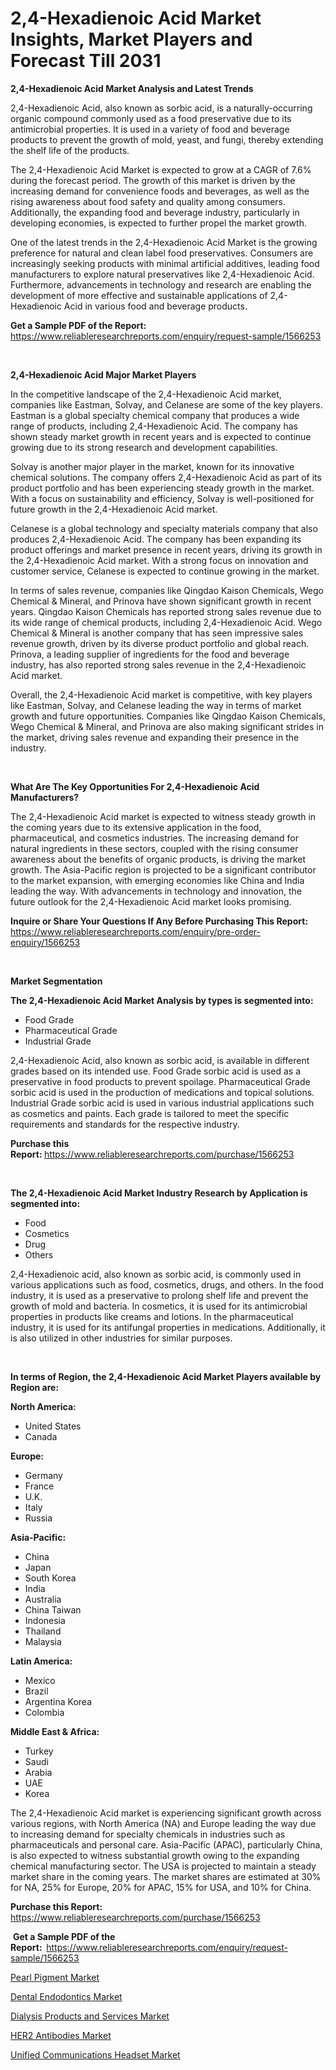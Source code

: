 <p><h1>2,4-Hexadienoic Acid Market Insights, Market Players and Forecast Till 2031</h1></p><p><strong>2,4-Hexadienoic Acid Market Analysis and Latest Trends</strong></p>
<p><p>2,4-Hexadienoic Acid, also known as sorbic acid, is a naturally-occurring organic compound commonly used as a food preservative due to its antimicrobial properties. It is used in a variety of food and beverage products to prevent the growth of mold, yeast, and fungi, thereby extending the shelf life of the products.</p><p>The 2,4-Hexadienoic Acid Market is expected to grow at a CAGR of 7.6% during the forecast period. The growth of this market is driven by the increasing demand for convenience foods and beverages, as well as the rising awareness about food safety and quality among consumers. Additionally, the expanding food and beverage industry, particularly in developing economies, is expected to further propel the market growth.</p><p>One of the latest trends in the 2,4-Hexadienoic Acid Market is the growing preference for natural and clean label food preservatives. Consumers are increasingly seeking products with minimal artificial additives, leading food manufacturers to explore natural preservatives like 2,4-Hexadienoic Acid. Furthermore, advancements in technology and research are enabling the development of more effective and sustainable applications of 2,4-Hexadienoic Acid in various food and beverage products.</p></p>
<p><strong>Get a Sample PDF of the Report:&nbsp;</strong> <a href="https://www.reliableresearchreports.com/enquiry/request-sample/1566253">https://www.reliableresearchreports.com/enquiry/request-sample/1566253</a></p>
<p>&nbsp;</p>
<p><strong>2,4-Hexadienoic Acid Major Market Players</strong></p>
<p><p>In the competitive landscape of the 2,4-Hexadienoic Acid market, companies like Eastman, Solvay, and Celanese are some of the key players. Eastman is a global specialty chemical company that produces a wide range of products, including 2,4-Hexadienoic Acid. The company has shown steady market growth in recent years and is expected to continue growing due to its strong research and development capabilities.</p><p>Solvay is another major player in the market, known for its innovative chemical solutions. The company offers 2,4-Hexadienoic Acid as part of its product portfolio and has been experiencing steady growth in the market. With a focus on sustainability and efficiency, Solvay is well-positioned for future growth in the 2,4-Hexadienoic Acid market.</p><p>Celanese is a global technology and specialty materials company that also produces 2,4-Hexadienoic Acid. The company has been expanding its product offerings and market presence in recent years, driving its growth in the 2,4-Hexadienoic Acid market. With a strong focus on innovation and customer service, Celanese is expected to continue growing in the market.</p><p>In terms of sales revenue, companies like Qingdao Kaison Chemicals, Wego Chemical & Mineral, and Prinova have shown significant growth in recent years. Qingdao Kaison Chemicals has reported strong sales revenue due to its wide range of chemical products, including 2,4-Hexadienoic Acid. Wego Chemical & Mineral is another company that has seen impressive sales revenue growth, driven by its diverse product portfolio and global reach. Prinova, a leading supplier of ingredients for the food and beverage industry, has also reported strong sales revenue in the 2,4-Hexadienoic Acid market.</p><p>Overall, the 2,4-Hexadienoic Acid market is competitive, with key players like Eastman, Solvay, and Celanese leading the way in terms of market growth and future opportunities. Companies like Qingdao Kaison Chemicals, Wego Chemical & Mineral, and Prinova are also making significant strides in the market, driving sales revenue and expanding their presence in the industry.</p></p>
<p>&nbsp;</p>
<p><strong>What Are The Key Opportunities For 2,4-Hexadienoic Acid Manufacturers?</strong></p>
<p><p>The 2,4-Hexadienoic Acid market is expected to witness steady growth in the coming years due to its extensive application in the food, pharmaceutical, and cosmetics industries. The increasing demand for natural ingredients in these sectors, coupled with the rising consumer awareness about the benefits of organic products, is driving the market growth. The Asia-Pacific region is projected to be a significant contributor to the market expansion, with emerging economies like China and India leading the way. With advancements in technology and innovation, the future outlook for the 2,4-Hexadienoic Acid market looks promising.</p></p>
<p><strong>Inquire or Share Your Questions If Any Before Purchasing This Report:</strong> <a href="https://www.reliableresearchreports.com/enquiry/pre-order-enquiry/1566253">https://www.reliableresearchreports.com/enquiry/pre-order-enquiry/1566253</a></p>
<p>&nbsp;</p>
<p><strong>Market Segmentation</strong></p>
<p><strong>The 2,4-Hexadienoic Acid Market Analysis by types is segmented into:</strong></p>
<p><ul><li>Food Grade</li><li>Pharmaceutical Grade</li><li>Industrial Grade</li></ul></p>
<p><p>2,4-Hexadienoic Acid, also known as sorbic acid, is available in different grades based on its intended use. Food Grade sorbic acid is used as a preservative in food products to prevent spoilage. Pharmaceutical Grade sorbic acid is used in the production of medications and topical solutions. Industrial Grade sorbic acid is used in various industrial applications such as cosmetics and paints. Each grade is tailored to meet the specific requirements and standards for the respective industry.</p></p>
<p><strong>Purchase this Report:&nbsp;</strong><a href="https://www.reliableresearchreports.com/purchase/1566253">https://www.reliableresearchreports.com/purchase/1566253</a></p>
<p>&nbsp;</p>
<p><strong>The 2,4-Hexadienoic Acid Market Industry Research by Application is segmented into:</strong></p>
<p><ul><li>Food</li><li>Cosmetics</li><li>Drug</li><li>Others</li></ul></p>
<p><p>2,4-Hexadienoic acid, also known as sorbic acid, is commonly used in various applications such as food, cosmetics, drugs, and others. In the food industry, it is used as a preservative to prolong shelf life and prevent the growth of mold and bacteria. In cosmetics, it is used for its antimicrobial properties in products like creams and lotions. In the pharmaceutical industry, it is used for its antifungal properties in medications. Additionally, it is also utilized in other industries for similar purposes.</p></p>
<p>&nbsp;</p>
<p><strong>In terms of Region, the 2,4-Hexadienoic Acid Market Players available by Region are:</strong></p>
<p>
    <p> <strong> North America: </strong>
        <ul>
            <li>United States</li>
            <li>Canada</li>
        </ul>
        </p> 
    <p> <strong> Europe: </strong>
        <ul>
            <li>Germany</li>
            <li>France</li>
            <li>U.K.</li>
            <li>Italy</li>
            <li>Russia</li>
        </ul>
        </p> 
    <p> <strong> Asia-Pacific: </strong>
        <ul>
            <li>China</li>
            <li>Japan</li>
            <li>South Korea</li>
            <li>India</li>
            <li>Australia</li>
            <li>China Taiwan</li>
            <li>Indonesia</li>
            <li>Thailand</li>
            <li>Malaysia</li>
        </ul>
        </p> 
    <p> <strong> Latin America: </strong>
        <ul>
            <li>Mexico</li>
            <li>Brazil</li>
            <li>Argentina Korea</li>
            <li>Colombia</li>
        </ul>
        </p> 
    <p> <strong> Middle East & Africa: </strong>
        <ul>
            <li>Turkey</li>
            <li>Saudi</li>
            <li>Arabia</li>
            <li>UAE</li>
            <li>Korea</li>
        </ul>
    </p>
    </p>
<p><p>The 2,4-Hexadienoic Acid market is experiencing significant growth across various regions, with North America (NA) and Europe leading the way due to increasing demand for specialty chemicals in industries such as pharmaceuticals and personal care. Asia-Pacific (APAC), particularly China, is also expected to witness substantial growth owing to the expanding chemical manufacturing sector. The USA is projected to maintain a steady market share in the coming years. The market shares are estimated at 30% for NA, 25% for Europe, 20% for APAC, 15% for USA, and 10% for China.</p></p>
<p><strong>Purchase this Report: </strong><a href="https://www.reliableresearchreports.com/purchase/1566253">https://www.reliableresearchreports.com/purchase/1566253</a></p>
<p>&nbsp;<strong>Get a Sample PDF of the Report:&nbsp;&nbsp;</strong><a href="https://www.reliableresearchreports.com/enquiry/request-sample/1566253">https://www.reliableresearchreports.com/enquiry/request-sample/1566253</a></p>
<p><strong></strong></p>
<p><p><a href="https://github.com/nicholepatriciadoylenwnrjr0/Market-Research-Report-List-1/blob/main/pearl-pigment-market.md">Pearl Pigment Market</a></p><p><a href="https://medium.com/@bethelokon998/dental-endodontics-market-trends-and-market-analysis-forecasted-for-period-2024-2031-d4cb6a663823">Dental Endodontics Market</a></p><p><a href="https://medium.com/@bethelokon998/dialysis-products-and-services-market-insight-market-trends-growth-forecasted-from-2024-to-2031-2fbb924e0c18">Dialysis Products and Services Market</a></p><p><a href="https://medium.com/p/f4c0fbe2d537/edit">HER2 Antibodies Market</a></p><p><a href="https://github.com/sofayahoo2023/Market-Research-Report-List-3/blob/main/unified-communications-headset-market.md">Unified Communications Headset Market</a></p></p>